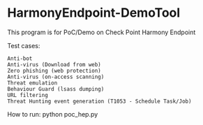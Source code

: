 # HarmonyEndpoint-DemoTool

This program is for PoC/Demo on Check Point Harmony Endpoint

Test cases:

    Anti-bot
    Anti-virus (Download from web)
    Zero phishing (web protection)
    Anti-virus (on-access scanning)
    Threat emulation
    Behaviour Guard (lsass dumping)
    URL filtering
    Threat Hunting event generation (T1053 - Schedule Task/Job)
    
How to run:
python poc_hep.py
